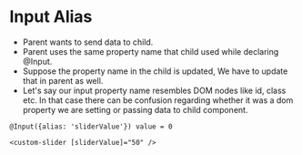 # Input Alias

- Parent wants to send data to child.
- Parent uses the same property name that child used while declaring @Input.
- Suppose the property name in the child is updated, We have to update that in parent as well.
- Let's say our input property name resembles DOM nodes like id, class etc. In that case there can be confusion regarding
  whether it was a dom property we are setting or passing data to child component.

`@Input({alias: 'sliderValue'}) value = 0`

`<custom-slider [sliderValue]="50" />`
